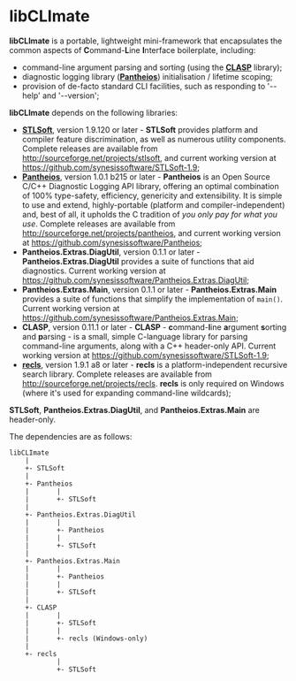 # libCLImate

**libCLImate** is a portable, lightweight mini-framework that encapsulates the common aspects of **C**ommand-**L**ine **I**nterface boilerplate, including:

- command-line argument parsing and sorting (using the **[CLASP](https://github.com/synesissoftware/CLASP)** library);
- diagnostic logging library (**[Pantheios](https://github.com/synesissoftware/Pantheios)**) initialisation / lifetime scoping;
- provision of de-facto standard CLI facilities, such as responding to '--help' and '--version';

**libCLImate** depends on the following libraries:

 - **[STLSoft](http://stlsoft.org/)**, version 1.9.120 or later - **STLSoft** provides platform and compiler feature discrimination, as well as numerous utility components. Complete releases are available from http://sourceforge.net/projects/stlsoft, and current working version at https://github.com/synesissoftware/STLSoft-1.9;
 - **[Pantheios](http://pantheios.org/)**, version 1.0.1 b215 or later - **Pantheios** is an Open Source C/C++ Diagnostic Logging API library, offering an optimal combination of 100% type-safety, efficiency, genericity and extensibility. It is simple to use and extend, highly-portable (platform and compiler-independent) and, best of all, it upholds the C tradition of *you only pay for what you use*. Complete releases are available from http://sourceforge.net/projects/pantheios, and current working version at https://github.com/synesissoftware/Pantheios;
 - **Pantheios.Extras.DiagUtil**, version 0.1.1 or later - **Pantheios.Extras.DiagUtil** provides a suite of functions that aid diagnostics. Current working version at https://github.com/synesissoftware/Pantheios.Extras.DiagUtil;
 - **Pantheios.Extras.Main**, version 0.1.1 or later - **Pantheios.Extras.Main** provides a suite of functions that simplify the implementation of ```main()```. Current working version at https://github.com/synesissoftware/Pantheios.Extras.Main;
 - **CLASP**, version 0.11.1 or later - **CLASP** - **c**ommand-**l**ine **a**rgument **s**orting and **p**arsing - is a small, simple C-language library for parsing command-line arguments, along with a C++ header-only API. Current working version at https://github.com/synesissoftware/STLSoft-1.9;
 - **[recls](http://recls.org/)**, version 1.9.1 a8 or later - **recls** is a platform-independent recursive search library. Complete releases are available from http://sourceforge.net/projects/recls. **recls** is only required on Windows (where it's used for expanding command-line wildcards);

**STLSoft**, **Pantheios.Extras.DiagUtil**, and **Pantheios.Extras.Main** are header-only.

The dependencies are as follows:

	libCLImate
		|
		+- STLSoft
		|
		+- Pantheios
		|		|
		|		+- STLSoft
		|
		+- Pantheios.Extras.DiagUtil
		|		|
		|		+- Pantheios
		|		|
		|		+- STLSoft
		|
		+- Pantheios.Extras.Main
		|		|
		|		+- Pantheios
		|		|
		|		+- STLSoft
		|
		+- CLASP
		|		|
		|		+- STLSoft
		|		|
		|		+- recls (Windows-only)
		|
		+- recls
				|
				+- STLSoft


